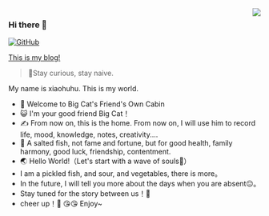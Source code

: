 <a href="#">
<img align="right" src='https://github-readme-stats.vercel.app/api?username=suxiaohutot&show_icons=true&title_color=fff&icon_color=88ADA6&text_color=9f9f9f&bg_color=D4F2E7&hide=["contribs"]'>
</a>

### Hi there 👋
[![GitHub](https://img.shields.io/badge/dynamic/json?logo=github&label=GitHub&labelColor=495867&color=495867&query=%24.data.totalSubs&url=https%3A%2F%2Fapi.spencerwoo.com%2Fsubstats%2F%3Fsource%3Dgithub%26queryKey%3Dhayschan&style=flat-square)](https://github.com/xh-0)

<a href="https://xh-0.github.io/">This is my blog!</a>

> 👦Stay curious, stay naive.

  My name is xiaohuhu. 
  This is my world. 
- 👏 Welcome to Big Cat's Friend's Own Cabin
- 😺 I'm your good friend Big Cat！
- ✍️ From now on, this is the home. From now on, I will use him to record life, mood, knowledge, notes, creativity....
- 📝 A salted fish, not fame and fortune, but for good health, family harmony, good luck, friendship, contentment.
- 🌏 Hello World!（Let's start with a wave of souls🙈）
- I am a pickled fish, and sour, and vegetables, there is more。
- In the future, I will tell you more about the days when you are absent😑。
- Stay tuned for the story between us！🙉
- cheer up！🙋
 😘😘 Enjoy~
